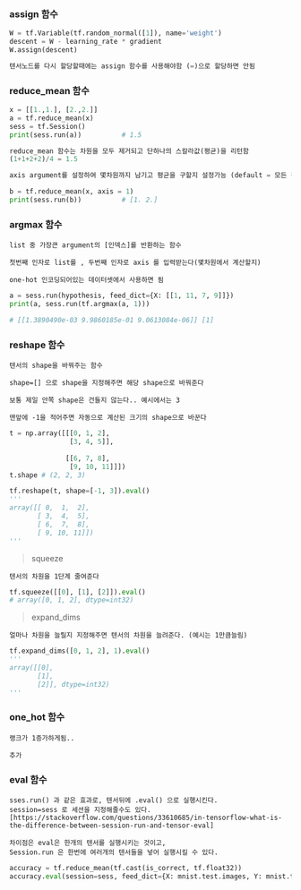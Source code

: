 ### assign 함수
```py
W = tf.Variable(tf.random_normal([1]), name='weight')
descent = W - learning_rate * gradient
W.assign(descent)

텐서노드를 다시 할당할때에는 assign 함수를 사용해야함 (=)으로 할당하면 안됨
```

### reduce_mean 함수
```py
x = [[1.,1.], [2.,2.]]
a = tf.reduce_mean(x)
sess = tf.Session()
print(sess.run(a))          # 1.5

reduce_mean 함수는 차원을 모두 제거되고 단하나의 스칼라값(평균)을 리턴함
(1+1+2+2)/4 = 1.5

axis argument를 설정하여 몇차원까지 남기고 평균을 구할지 설정가능 (default = 모든 값을 평균내라)

b = tf.reduce_mean(x, axis = 1) 
print(sess.run(b))          # [1. 2.]
```

### argmax 함수

    list 중 가장큰 argument의 [인덱스]를 반환하는 함수

    첫번째 인자로 list를 , 두번째 인자로 axis 를 입력받는다(몇차원에서 계산할지)

    one-hot 인코딩되어있는 데이터셋에서 사용하면 됨
```py
a = sess.run(hypothesis, feed_dict={X: [[1, 11, 7, 9]]})
print(a, sess.run(tf.argmax(a, 1)))

# [[1.3890490e-03 9.9860185e-01 9.0613084e-06]] [1]
```

### reshape 함수

    텐서의 shape을 바꿔주는 함수

    shape=[] 으로 shape을 지정해주면 해당 shape으로 바꿔준다

    보통 제일 안쪽 shape은 건들지 않는다.. 예시에서는 3

    맨앞에 -1을 적어주면 자동으로 계산된 크기의 shape으로 바꾼다

```py
t = np.array([[[0, 1, 2], 
               [3, 4, 5]],
              
              [[6, 7, 8], 
               [9, 10, 11]]])
t.shape # (2, 2, 3)

tf.reshape(t, shape=[-1, 3]).eval()
'''
array([[ 0,  1,  2],
       [ 3,  4,  5],
       [ 6,  7,  8],
       [ 9, 10, 11]])
'''
```   
> squeeze

    텐서의 차원을 1단계 줄여준다
```py
tf.squeeze([[0], [1], [2]]).eval()
# array([0, 1, 2], dtype=int32)
```

> expand_dims

    얼마나 차원을 늘릴지 지정해주면 텐서의 차원을 늘려준다. (예시는 1만큼늘림)
```py
tf.expand_dims([0, 1, 2], 1).eval()
'''
array([[0],
       [1],
       [2]], dtype=int32)
'''
```

### one_hot 함수

    랭크가 1증가하게됨..

    추가


### eval 함수

    sses.run() 과 같은 효과로, 텐서뒤에 .eval() 으로 실행시킨다.
    session=sess 로 세션을 지정해줄수도 있다.
    [https://stackoverflow.com/questions/33610685/in-tensorflow-what-is-the-difference-between-session-run-and-tensor-eval]

    차이점은 eval은 한개의 텐서를 실행시키는 것이고,
    Session.run 은 한번에 여러개의 텐서들을 넣어 실행시킬 수 있다.

```py
accuracy = tf.reduce_mean(tf.cast(is_correct, tf.float32))
accuracy.eval(session=sess, feed_dict={X: mnist.test.images, Y: mnist.test.labels})
```
